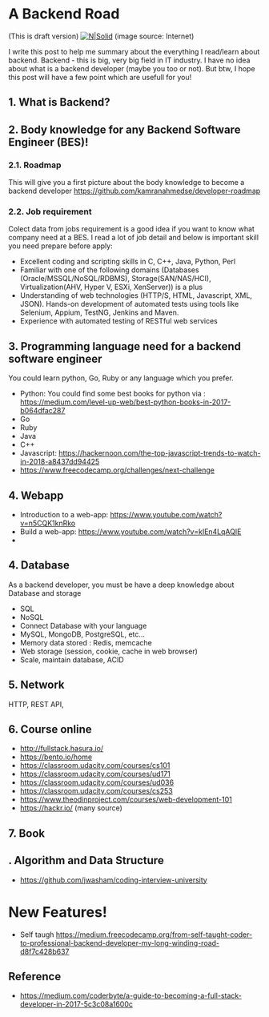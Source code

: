  # A Backend Road
(This is draft version)
[![N|Solid](http://ddi-dev.com/uploads/media/news/0001/01/f2da1c598e2ff9bc29b229773a189d33d38e0252.jpeg)](http://ddi-dev.com/uploads/media/news/0001/01/f2da1c598e2ff9bc29b229773a189d33d38e0252.jpeg)
(image source: Internet)

I write this post to help me summary about the everything I read/learn about backend. Backend - this is big, very big field in IT industry. I have no idea about what is a backend developer (maybe you too or not). But btw, I hope this post will have a few point which are usefull for you!

## 1. What is Backend?

## 2. Body knowledge for any Backend Software Engineer (BES)!
### 2.1. Roadmap

This will give you a first picture about the body knowledge to become a backend developer
https://github.com/kamranahmedse/developer-roadmap
### 2.2. Job requirement
Colect data from jobs requirement is a good idea if you want to know what company need at a BES.
I read a lot of job detail and below is important skill you need prepare before apply:

- Excellent coding and scripting skills in C, C++, Java, Python, Perl
- Familiar with one of the following domains (Databases (Oracle/MSSQL/NoSQL/RDBMS), Storage(SAN/NAS/HCI), Virtualization(AHV, Hyper V, ESXi, XenServer)) is a plus
- Understanding of web technologies (HTTP/S, HTML, Javascript, XML, JSON).
Hands-on development of automated tests using tools like Selenium, Appium, TestNG, Jenkins and Maven.
- Experience with automated testing of RESTful web services


## 3. Programming language need for a backend software engineer
You could learn python, Go, Ruby or any language which you prefer.

- Python: You could find some best books for python via : https://medium.com/level-up-web/best-python-books-in-2017-b064dfac287
- Go
- Ruby
- Java
- C++
- Javascript: https://hackernoon.com/the-top-javascript-trends-to-watch-in-2018-a8437dd94425
- https://www.freecodecamp.org/challenges/next-challenge

## 4. Webapp
- Introduction to a web-app: https://www.youtube.com/watch?v=n5CQK1knRko
- Build a web-app: https://www.youtube.com/watch?v=kIEn4LqAQlE
- 
## 4. Database
As a backend developer, you must be have a deep knowledge about Database and storage
- SQL
- NoSQL
- Connect Database with your language
- MySQL, MongoDB, PostgreSQL, etc...
- Memory data stored : Redis, memcache
- Web storage (session, cookie, cache in web browser)
- Scale, maintain database, ACID

## 5. Network
HTTP, REST API, 


## 6. Course online
- http://fullstack.hasura.io/
- https://bento.io/home
- https://classroom.udacity.com/courses/cs101
- https://classroom.udacity.com/courses/ud171
- https://classroom.udacity.com/courses/ud036
- https://classroom.udacity.com/courses/cs253
- https://www.theodinproject.com/courses/web-development-101
- https://hackr.io/ (many source)

## 7. Book

## . Algorithm and Data Structure
- https://github.com/jwasham/coding-interview-university




# New Features!

- Self taugh https://medium.freecodecamp.org/from-self-taught-coder-to-professional-backend-developer-my-long-winding-road-d8f7c428b637

## Reference
 - https://medium.com/coderbyte/a-guide-to-becoming-a-full-stack-developer-in-2017-5c3c08a1600c

